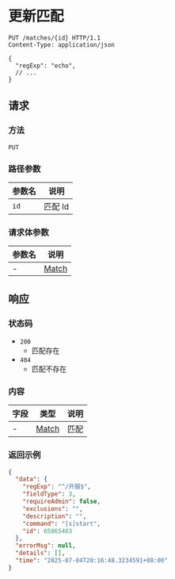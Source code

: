# 更新匹配

```http
PUT /matches/{id} HTTP/1.1
Content-Type: application/json

{
  "regExp": "echo",
  // ...
}
```

## 请求

### 方法

`PUT`

### 路径参数

| 参数名 | 说明    |
| ------ | ------- |
| `id`   | 匹配 Id |

### 请求体参数

| 参数名 | 说明    |
| ------ | ------- |
| -      | [Match] |

## 响应

### 状态码

- `200`
  - 匹配存在
- `404`
  - 匹配不存在

### 内容

| 字段 | 类型    | 说明 |
| ---- | ------- | ---- |
| -    | [Match] | 匹配 |

[Match]: https://github.com/SereinDev/Serein/blob/main/src/Serein.Core/Models/Commands/Match.cs

### 返回示例

```json
{
  "data": {
    "regExp": "^/开服$",
    "fieldType": 3,
    "requireAdmin": false,
    "exclusions": "",
    "description": "",
    "command": "[s]start",
    "id": 65865403
  },
  "errorMsg": null,
  "details": [],
  "time": "2025-07-04T20:16:48.3234591+08:00"
}
```

